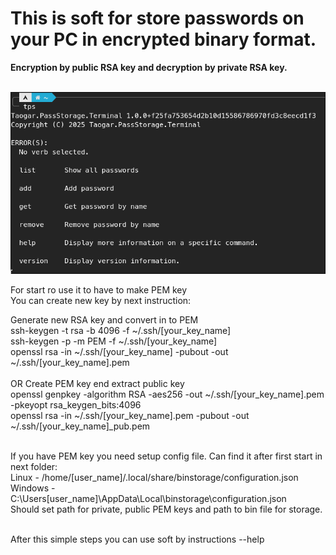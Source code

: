 # This is soft for store passwords on your PC in encrypted binary format.<br>
**Encryption by public RSA key and decryption by private RSA key.<br><br>**

![PreView](assets/preview.png)<br>

For start ro use it to have to make PEM key<br>
You can create new key by next instruction:<br>

Generate new RSA key and convert in to PEM<br>
ssh-keygen -t rsa -b 4096 -f ~/.ssh/[your_key_name]<br>
ssh-keygen -p -m PEM -f ~/.ssh/[your_key_name]<br>
openssl rsa -in ~/.ssh/[your_key_name] -pubout -out ~/.ssh/[your_key_name].pem<br><br>
OR
Create PEM key end extract public key<br>
openssl genpkey -algorithm RSA -aes256 -out ~/.ssh/[your_key_name].pem -pkeyopt rsa_keygen_bits:4096<br>
openssl rsa -in ~/.ssh/[your_key_name].pem -pubout -out ~/.ssh/[your_key_name]_pub.pem<br><br>

If you have PEM key you need setup config file. Can find it after first start in next folder:<br>
Linux - /home/[user_name]/.local/share/binstorage/configuration.json<br>
Windows - C:\Users\[user_name]\AppData\Local\binstorage\configuration.json<br>
Should set path for private, public PEM keys and path to bin file for storage.<br><br>

After this simple steps you can use soft by instructions --help
